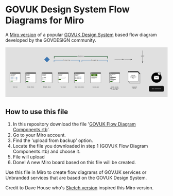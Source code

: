 # GOVUK Design System Flow Diagrams for Miro
A [Miro version](https://miro.com/app/board/o9J_ldS3wF8=/) of a popular [GOVUK Design System](https://gov.uk/design-system) based flow diagram developed by the GOVDESIGN community.

![GitHub Logo](preview.png)

## How to use this file

1. In this repository download the file '[GOVUK Flow Diagram Components.rtb](GOVUK%20Flow%20Diagram%20Components.rtb)'. 
2. Go to your Miro account.
3. Find the 'upload from backup' option.
4. Locate the file you downloaded in step 1 (GOVUK Flow Diagram Components.rtb) and choose it.
5. File will upload
6. Done! A new Miro board based on this file will be created.

Use this file in Miro to create flow diagrams of GOV.UK services or Unbranded services that are based on the GOVUK Design System.

Credit to Dave House who's [Sketch version](https://github.com/dashouse/govuk-design-system-flow-diagrams) inspired this Miro version.
